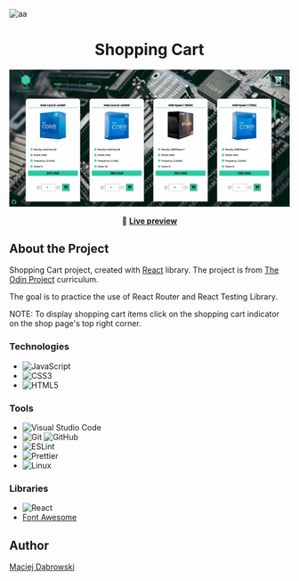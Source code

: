 <div id="top"></div>

![aa](https://img.shields.io/badge/Built%20with-React-61dafb?style=flat-square)

<div align="center">

  <h1>
    Shopping Cart
  </h1>

  <img alt="App preview" src="https://github.com/MaciejDabrowskii/PROJECT-SHOPPING-CART/blob/main/src/assets/preview/preview2.jpg">
<p></p>
  
🔗 <b>[Live preview](https://maciejdabrowskii.github.io/PROJECT-SHOPPING-CART/)</b>

</div>

## About the Project

Shopping Cart project, created with [React](https://reactjs.org/) library. The project is from [The Odin Project](https://www.theodinproject.com/lessons/node-path-javascript-shopping-cart) curriculum.

The goal is to practice the use of React Router and React Testing Library.

NOTE: To display shopping cart items click on the shopping cart indicator on the shop page's top right corner.

### Technologies

- ![JavaScript](https://img.shields.io/badge/javascript-%23323330.svg?style=for-the-badge&logo=javascript&logoColor=%23F7DF1E)
- ![CSS3](https://img.shields.io/badge/css3-%231572B6.svg?style=for-the-badge&logo=css3&logoColor=white)
- ![HTML5](https://img.shields.io/badge/html5-%23E34F26.svg?style=for-the-badge&logo=html5&logoColor=white)

### Tools

- ![Visual Studio Code](https://img.shields.io/badge/Visual%20Studio%20Code-0078d7.svg?style=for-the-badge&logo=visual-studio-code&logoColor=white)
- ![Git](https://img.shields.io/badge/git-%23F05033.svg?style=for-the-badge&logo=git&logoColor=white) ![GitHub](https://img.shields.io/badge/github-%23121011.svg?style=for-the-badge&logo=github&logoColor=white)
- ![ESLint](https://img.shields.io/badge/ESLint-4B3263?style=for-the-badge&logo=eslint&logoColor=white)
- ![Prettier](https://img.shields.io/badge/code_style-prettier-ff69b4.svg?style=flat-square)
- ![Linux](https://img.shields.io/badge/Linux-FCC624?style=for-the-badge&logo=linux&logoColor=black)

### Libraries

- ![React](https://img.shields.io/badge/react-%2320232a.svg?style=for-the-badge&logo=react&logoColor=%2361DAFB)
- [Font Awesome](https://fontawesome.com/)

## Author

[Maciej Dąbrowski](https://github.com/MaciejDabrowskii)
